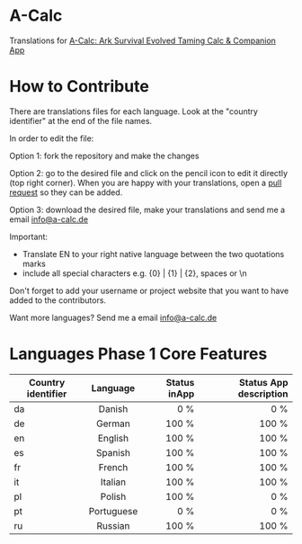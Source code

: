 # A-Calc
Translations for [A-Calc: Ark Survival Evolved Taming Calc &amp; Companion App](http://www.a-calc.de)

# How to Contribute
There are translations files for each language. Look at the "country identifier" at the end of the file names.


In order to edit the file:

Option 1: fork the repository and make the changes

Option 2: go to the desired file and click on the pencil icon to edit it directly (top right corner).
When you are happy with your translations, open a [pull request](https://help.github.com/articles/using-pull-requests/) so they can be added.

Option 3: download the desired file, make your translations and send me a email info@a-calc.de

Important:
* Translate EN to your right native language between the two quotations marks
* include all special characters e.g. {0} | {1} | {2}, spaces or \n

Don't forget to add your username or project website that you want to have added to the contributors.

Want more languages? Send me a email info@a-calc.de


# Languages Phase 1 Core Features
| Country identifier  | Language           | Status inApp | Status App description  |
| ------------- |:-------------:| -----:| -----:|
| da      | Danish | 0 % | 0 % |
| de      | German | 100 % | 100 % |
| en      | English      |   100 % | 100 % |
| es | Spanish      |    100 % | 100 % |
| fr | French      |    100 % | 100 % |
| it | Italian      |    100 % | 100 % |
| pl | Polish      |    100 % | 0 % |
| pt | Portuguese      |    0 % | 0 % |
| ru | Russian      |    100 % | 100 % |
